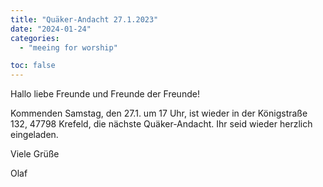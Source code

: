 ```yaml
---
title: "Quäker-Andacht 27.1.2023"
date: "2024-01-24"
categories:
  - "meeing for worship"

toc: false
---
```


Hallo liebe Freunde und Freunde der Freunde!

Kommenden Samstag, den 27.1. um 17 Uhr, ist wieder in der Königstraße
132, 47798 Krefeld, die nächste Quäker-Andacht. Ihr seid wieder
herzlich eingeladen.

Viele Grüße

Olaf